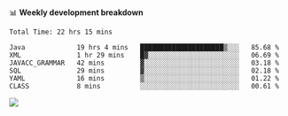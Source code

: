 

📊 **Weekly development breakdown**
<!--START_SECTION:waka-->

```text
Total Time: 22 hrs 15 mins

Java             19 hrs 4 mins   █████████████████████▒░░░   85.68 %
XML              1 hr 29 mins    █▓░░░░░░░░░░░░░░░░░░░░░░░   06.69 %
JAVACC_GRAMMAR   42 mins         ▓░░░░░░░░░░░░░░░░░░░░░░░░   03.18 %
SQL              29 mins         ▓░░░░░░░░░░░░░░░░░░░░░░░░   02.18 %
YAML             16 mins         ▒░░░░░░░░░░░░░░░░░░░░░░░░   01.22 %
CLASS            8 mins          ░░░░░░░░░░░░░░░░░░░░░░░░░   00.61 %
```

<!--END_SECTION:waka-->

<p align="left" dir="auto">
  <a href="#">
    <img src="https://github-readme-stats.vercel.app/api?username=JiHongYuan&show_icons=true&inc">
  </a>
</p>
